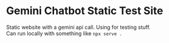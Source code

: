 # Gemini Chatbot Static Test Site

Static website with a gemini api call. Using for testing stuff.  
Can run locally with something like `npx serve .`
